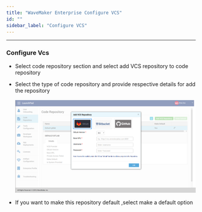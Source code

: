```yaml
---
title: "WaveMaker Enterprise Configure VCS"
id: ""
sidebar_label: "Configure VCS"
---
```

---

### Configure Vcs
- Select code repository section and select add VCS repository to code repository
- Select the type of code repository and provide respective details for add the repository
    <br/><br/>
    [![](/learn/assets/wme-setup/configuring-wme/adding-vsc-repo.png)](/learn/assets/wme-setup/adding-vsc-repo.png)
    
- If you want to make this repository default ,select make a default option

